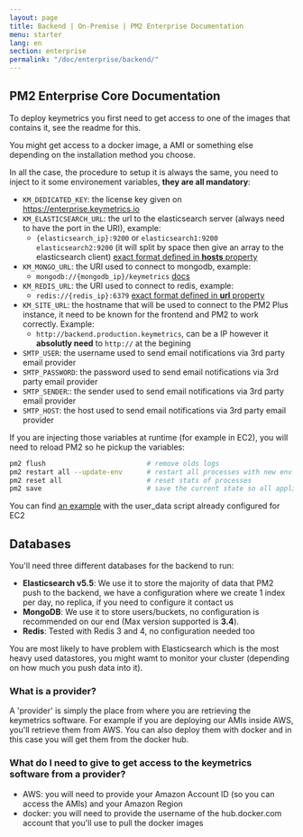 ```yaml
---
layout: page
title: Backend | On-Premise | PM2 Enterprise Documentation
menu: starter
lang: en
section: enterprise
permalink: "/doc/enterprise/backend/"
---
```



## PM2 Enterprise Core Documentation

To deploy keymetrics you first need to get access to one of the images that contains it, see the readme for this.

You might get access to a docker image, a AMI or something else depending on the installation method you choose.

In all the case, the procedure to setup it is always the same, you need to inject to it some environement variables, **they are all mandatory**: 

- `KM_DEDICATED_KEY`: the license key given on https://enterprise.keymetrics.io
- `KM_ELASTICSEARCH_URL`: the url to the elasticsearch server (always need to have the port in the URI), example: 
    - `{elasticsearch_ip}:9200` or `elasticsearch1:9200 elasticsearch2:9200` (it will split by space then give an array to the elasticsearch client) [exact format defined in **hosts** property](https://www.elastic.co/guide/doc/elasticsearch/client/javascript-api/current/configuration.html#config-options)
- `KM_MONGO_URL`: the URI used to connect to mongodb, example:
    - `mongodb://{mongodb_ip}/keymetrics` [docs](https://docs.mongodb.com/manual/reference/connection-string/)
- `KM_REDIS_URL`: the URI used to connect to redis, example: 
    - `redis://{redis_ip}:6379` [exact format defined in **url** property](https://github.com/NodeRedis/node_redis#options-object-properties)
- `KM_SITE_URL`: the hostname that will be used to connect to the PM2 Plus instance, it need to be known for the frontend and PM2 to work correctly. Example: 
    - `http://backend.production.keymetrics`, can be a IP however it **absolutly need** to `http://` at the begining
- `SMTP_USER`: the username used to send email notifications via 3rd party email provider
- `SMTP_PASSWORD`: the password used to send email notifications via 3rd party email provider
- `SMTP_SENDER`:: the sender used to send email notifications via 3rd party email provider
- `SMTP_HOST`: the host used to send email notifications via 3rd party email provider


If you are injecting those variables at runtime (for example in EC2), you will need to reload PM2 so he pickup the variables: 
```bash
pm2 flush                         # remove olds logs
pm2 restart all --update-env      # restart all processes with new env
pm2 reset all                     # reset stats of processes
pm2 save                          # save the current state so all applications can be restarted when the server is restarted
```

You can find [an example](https://github.com/keymetrics/on-premise/blob/master/terraform/keymetrics_aio_aws/user_data_backend.tpl) with the user_data script already configured for EC2


## Databases

You'll need three different databases for the backend to run: 

- **Elasticsearch v5.5**: We use it to store the majority of data that PM2 push to the backend, we have a configuration where we create 1 index per day, no replica, if you need to configure it contact us
- **MongoDB**: We use it to store users/buckets, no configuration is recommended on our end (Max version supported is **3.4**).
- **Redis**: Tested with Redis 3 and 4, no configuration needed too

You are most likely to have problem with Elasticsearch which is the most heavy used datastores, you might wamt to monitor your cluster (depending on how much you push data into it).

### What is a provider?

A 'provider' is simply the place from where you are retrieving the keymetrics software. For example if you are deploying our AMIs inside AWS, you'll retrieve them from AWS. You can also deploy them with docker and in this case you will get them from the docker hub.

### What do I need to give to get access to the keymetrics software from a provider?

- AWS: you will need to provide your Amazon Account ID (so you can access the AMIs) and your Amazon Region
- docker: you will need to provide the username of the hub.docker.com account that you'll use to pull the docker images